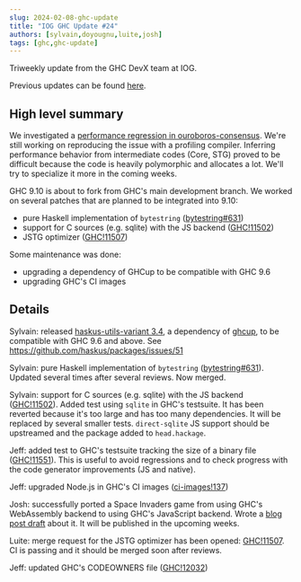 ```yaml
---
slug: 2024-02-08-ghc-update
title: "IOG GHC Update #24"
authors: [sylvain,doyougnu,luite,josh]
tags: [ghc,ghc-update]
---
```


Triweekly update from the GHC DevX team at IOG.

<!-- truncate -->

Previous updates can be found [here](https://engineering.iog.io/tags/ghc-update).

## High level summary

We investigated a [performance regression in ouroboros-consensus](https://github.com/IntersectMBO/ouroboros-consensus/issues/465).
We're still working on reproducing the issue with a profiling compiler.
Inferring performance behavior from intermediate codes (Core, STG) proved to be difficult because the code is heavily polymorphic and allocates a lot.
We'll try to specialize it more in the coming weeks.

GHC 9.10 is about to fork from GHC's main development branch. We worked on several patches that are planned to be integrated into 9.10:
- pure Haskell implementation of `bytestring` ([bytestring#631](https://github.com/haskell/bytestring/pull/631))
- support for C sources (e.g. sqlite) with the JS backend ([GHC!11502](https://gitlab.haskell.org/ghc/ghc/-/merge_requests/11502))
- JSTG optimizer ([GHC!11507](https://gitlab.haskell.org/ghc/ghc/-/merge_requests/11507))

Some maintenance was done:
- upgrading a dependency of GHCup to be compatible with GHC 9.6
- upgrading GHC's CI images


## Details

Sylvain: released [haskus-utils-variant
3.4](https://hackage.haskell.org/package/haskus-utils-variant-3.4), a dependency
of [ghcup](https://www.haskell.org/ghcup/), to be compatible with GHC 9.6 and
above. See https://github.com/haskus/packages/issues/51

Sylvain: pure Haskell implementation of `bytestring` ([bytestring#631](https://github.com/haskell/bytestring/pull/631)).
Updated several times after several reviews. Now merged.

Sylvain: support for C sources (e.g. sqlite) with the JS backend ([GHC!11502](https://gitlab.haskell.org/ghc/ghc/-/merge_requests/11502)).
Added test using `sqlite` in GHC's testsuite. It has been reverted because it's too large and has too many dependencies.
It will be replaced by several smaller tests. `direct-sqlite` JS support should be upstreamed and the package added to `head.hackage`.

Jeff: added test to GHC's testsuite tracking the size of a binary file ([GHC!11551](https://gitlab.haskell.org/ghc/ghc/-/merge_requests/11551)).
This is useful to avoid regressions and to check progress with the code generator improvements (JS and native).

Jeff: upgraded Node.js in GHC's CI images ([ci-images!137](https://gitlab.haskell.org/ghc/ci-images/-/merge_requests/137))

Josh: successfully ported a Space Invaders game from using GHC's WebAssembly backend to using GHC's JavaScript backend.
Wrote a [blog post draft](https://github.com/input-output-hk/engineering/pull/80) about it. It will be published in the upcoming weeks.

Luite: merge request for the JSTG optimizer has been opened: [GHC!11507](https://gitlab.haskell.org/ghc/ghc/-/merge_requests/11507).
CI is passing and it should be merged soon after reviews.

Jeff: updated GHC's CODEOWNERS file ([GHC!12032](https://gitlab.haskell.org/ghc/ghc/-/merge_requests/12032))
